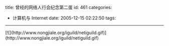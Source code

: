 title: 曾经的网络人行会纪念第二蛋
id: 461
categories:
  - 计算机与 Internet
date: 2005-12-15 02:22:50
tags:
---

<div id="msgcns!9697D6160EFEBC17!429" class="bvMsg"><div>[![](http://www.nongjiale.org/iguild/netiguild.gif)](http://www.nongjiale.org/iguild/netiguild.gif) </div></div>